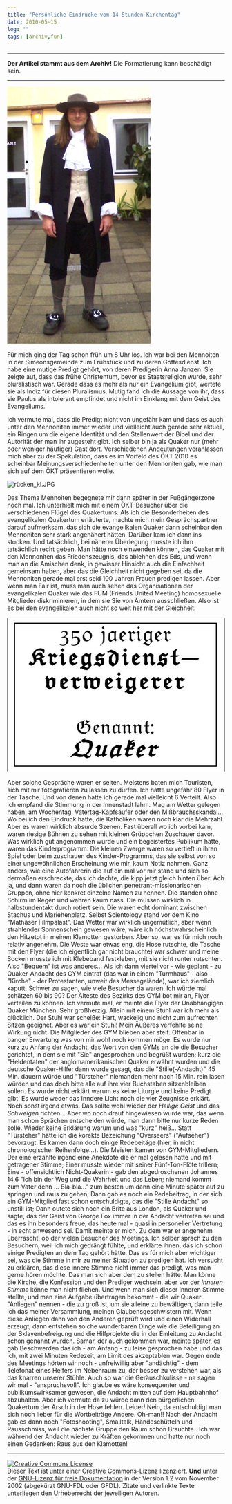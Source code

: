 ```yaml
---
title: "Persönliche Eindrücke vom 14 Stunden Kirchentag"
date: 2010-05-15
log: ""
tags: [archiv,fun]
---
```

<hr><b>Der Artikel stammt aus dem Archiv!</b> Die Formatierung kann beschädigt sein.<hr>

![vorne_kl.JPG](vorne_kl.JPG)

F&uuml;r mich ging der Tag schon fr&uuml;h um 8 Uhr los. Ich war bei den Mennoiten in der Simeonsgemeinde zum Fr&uuml;hst&uuml;ck und zu deren Gottesdienst. Ich habe eine mutige Predigt geh&ouml;rt, von deren Predigerin Anna Janzen. Sie zeigte auf, dass das fr&uuml;he Christentum, bevor es Staatsreligion wurde, sehr pluralistisch war. Gerade dass es mehr als nur ein Evangelium gibt, wertete sie als Indiz f&uuml;r diesen Pluralismus. Mutig fand ich die Aussage von ihr, dass sie Paulus als intolerant empfindet und nicht im Einklang mit dem Geist des Evangeliums. 
<!--break-->
Ich vermute mal, dass die Predigt nicht von ungef&auml;hr kam und dass es auch unter den Mennoniten immer wieder und vielleicht auch gerade sehr aktuell, ein Ringen um die eigene Identit&auml;t und den Stellenwert der Bibel und der Autorit&auml;t der man ihr zugesteht gibt. Ich selber bin ja als Quaker nur (mehr oder weniger h&auml;ufiger) Gast dort. Verschiedenen Andeutungen veranlassen mich aber zu der Spekulation, dass es im Vorfeld des &Ouml;KT 2010 es scheinbar Meinungsverschiedenheiten unter den Mennoniten gab, wie man sich auf dem &Ouml;KT pr&auml;sentieren wolle.

![rücken_kl.JPG](rücken_kl.JPG)

Das Thema Mennoiten begegnete mir dann sp&auml;ter in der Fu&szlig;g&auml;ngerzone noch mal. Ich unterhielt mich mit einem &Ouml;KT-Besucher &uuml;ber die verschiedenen Fl&uuml;gel des Quakertums. Als ich die Besonderheiten des evangelikalen Quakertum erl&auml;uterte, machte mich mein Gespr&auml;chspartner darauf aufmerksam, das sich die evangelikalen Quaker dann scheinbar den Mennoniten sehr stark angen&auml;hert h&auml;tten. Dar&uuml;ber kam ich dann ins stocken. Und tats&auml;chlich, bei n&auml;herer &Uuml;berlegung musste ich ihm tats&auml;chlich recht geben. Man h&auml;tte noch einwenden k&ouml;nnen, das Quaker mit den Mennoniten das Friedenszeugnis, das ablehnen des Eds, und wenn man an die Amischen denk, in gewisser Hinsicht auch die Einfachheit gemeinsam haben, aber das die Gleichheit nicht gegeben sei, da die Mennoniten gerade mal erst seid 100 Jahren Frauen predigen lassen. Aber wenn man Fair ist, muss man auch sehen das Organisationen der evangelikalen Quaker wie das FUM (Friends United Meeting) homosexuelle Mitglieder diskriminieren, in dem sie Sie von &Auml;mtern ausschlie&szlig;en. Also ist es bei den evangelikalen auch nicht so weit her mit der Gleichheit.

![schild.jpg](schild.jpg)

Aber solche Gespr&auml;che waren er selten. Meistens baten mich Touristen, sich mit mir fotografieren zu lassen zu d&uuml;rfen. Ich hatte ungef&auml;hr 80 Flyer in  der Tasche. Und von denen hatte ich gerade mal vielleicht 6 Verteilt. Also ich empfand die Stimmung in der Innenstadt lahm. Mag am Wetter gelegen haben, am Wochentag, Vatertag-Kapfs&auml;ufer oder den Mi&szlig;brauchsskandal... Wo bei ich den Eindruck hatte, die Katholiken waren noch klar die Mehrzahl. Aber es waren wirklich absurde Szenen. Fast &uuml;berall wo ich vorbei kam, waren riesige B&uuml;hnen zu sehen mit kleinen Gr&uuml;ppchen Zuschauer davor. Was wirklich gut angenommen wurde und ein begeistertes Publikum hatte, waren das Kinderprogramm. Die kleinen Zwerge waren so vertieft in ihren Spiel oder beim zuschauen des Kinder-Programms, das sie selbst von so einer ungew&ouml;hnlichen Erscheinung wie mir, kaum Notiz nahmen. Ganz anders, wie eine Autofahrerin die auf ein mal vor mir stand und sich so derma&szlig;en erschreckte, das ich dachte, die kipp jetzt gleich hinten &uuml;ber.
Ach ja, und dann waren da noch die &uuml;blichen penetrant-missionarischen Gruppen, ohne hier konkret einzelne Namen zu nennen. Die standen ohne Schirm im Regen und wahren kaum nass. Die m&uuml;ssen wirklich in halbstundentakt durch rotiert sein. Die waren echt dominant zwischen Stachus und Mariehenplatz. Selbst Scientology stand vor dem Kino &quot;Math&auml;ser Filmpalast&quot;.
Das Wetter war wirklich ungem&uuml;tlich, aber wenn strahlender Sonnenschein gewesen w&auml;re, w&auml;re ich h&ouml;chstwahrscheinlich den Hitzetot in meinen Klamotten gestorben. Aber so, war es f&uuml;r mich noch relativ angenehm. Die Weste war etwas eng, die Hose rutschte, die Tasche mit den Flyer (die ich eigentlich gar nicht brauchte) war schwer und meine Socken musste ich mit Klebeband festkleben, mit sie nicht runter rutschten. Also &quot;Bequem&quot; ist was anderes...
Als ich dann viertel vor - wie geplant - zu Quaker-Andacht des GYM eintraf (das war in einem &quot;Turmhaus&quot; - also &quot;Kirche&quot; - der Protestanten, unweit des Messegel&auml;nde), war ich ziemlich kaputt. Schwer zu sagen, wie viele Besucher da waren. Ich w&uuml;rde mal sch&auml;tzen 60 bis 90? Der &Auml;lteste des Bezirks des GYM bot mir an, Flyer verteilen zu k&ouml;nnen. Ich vermute mal, er meinte die Flyer der Unabh&auml;ngigen Quaker M&uuml;nchen. Sehr gro&szlig;herzig. Allein mit einem Stuhl war ich mehr als gl&uuml;cklich. Der Stuhl war schei&szlig;e: Hart, wackelig und nicht zum aufrechten Sitzen geeignet. Aber es war ein Stuhl!
Mein &Auml;u&szlig;eres verfehlte seine Wirkung nicht. Die Mitglieder des GYM blieben aber steif. Offenbar in banger Erwartung was von mir wohl noch kommen m&ouml;ge. Es wurde nur kurz zu Anfang der Andacht, das Wort von den GYMs an die die Besucher gerichtet, in dem sie mit &quot;Sie&quot; angesprochen und begr&uuml;&szlig;t wurden; kurz die &quot;Heldentaten&quot; der anglomamerikanischen Quaker erw&auml;hnt wurden und die deutsche Quaker-Hilfe; dann wurde gesagt, das die &quot;Stille(-Andacht)&quot; 45 Min. dauern w&uuml;rde und &quot;T&uuml;rsteher&quot; niemanden mehr nach 15 Min. rein lasen w&uuml;rden und das doch bitte alle auf ihre vier Buchstaben sitzenbleiben sollen. Es wurde nicht erkl&auml;rt warum es keine Liturgie und keine Predigt gibt. Es wurde weder das Inndere Licht noch die vier Zeugnisse erkl&auml;rt. Noch sonst irgend etwas. Das sollte wohl wieder der <i>Heilige Geist</i> und das <i>Schweigen</i> richten... Aber wo noch drauf hingewiesen wurde war, das wenn man schon Spr&auml;chen entscheiden w&uuml;rde, man dann bitte nur kurze Reden solle. Wieder keine Erkl&auml;rung warum und was &quot;kurz&quot; hei&szlig;... Statt &quot;T&uuml;rsteher&quot; h&auml;tte ich die korekte Bezeichung &quot;Overseers&quot; (&quot;Aufseher&quot;) bevorzugt.
Es kamen dann doch einige Redebeit&auml;ge (hier, in nicht chronologischer Reihenfolge...). Die Meisten kamen von GYM-Mitgliedern. Der eine erz&auml;hlte irgend eine Anekdote die er mal gelesen hatte und mit getragener Stimme; Einer musste wieder mit seiner F&uuml;nf-Ton-Fl&ouml;te trillern; Eine - offensichtlich Nicht-Quakerin - gab den abgedroschenen Johannes 14,6 &quot;Ich bin der Weg und die Wahrheit und das Leben; niemand kommt zum Vater denn ... Bla-bla...&quot; zum besten um dann eine Minute sp&auml;ter auf zu springen und raus zu gehen; Dann gab es noch ein Redebeitrag, in der sich ein GYM-Mitglied fast schon entschuldigte, das die &quot;Stille Andacht&quot; so unstill ist; Dann outete sich noch ein Brite aus London, als Quaker und sagte, das der Geist von George Fox immer in der Andacht vertreten sei und das es ihn besonders freue, das heute mal - quasi in personeller Vertretung - in echt anwesend sei. Damit meinte er mich. Zu dem war er angenehm &uuml;berrascht, ob der vielen Besucher des Meetings.
Ich selber sprach zu den Besuchern, weil ich mich gedr&auml;ngt f&uuml;hlte, und erkl&auml;rte ihnen, das ich schon einige Predigten an dem Tag geh&ouml;rt h&auml;tte. Das es f&uuml;r mich aber wichtiger sei, was die Stimme in mir zu meiner Situation zu predigen hat. Ich versucht zu erkl&auml;ren, das diese innere Stimme nicht immer das predigt, was man gerne h&ouml;ren m&ouml;chte. Das man sich aber dem zu stellen h&auml;tte. Man k&ouml;nne die Kirche, die Konfession und den Prediger wechseln, aber vor der <i>Inneren Stimme</i> k&ouml;nne man nicht fliehen. Und wenn man sich dieser inneren Stimme stellte, und man eine Aufgabe &uuml;bertragen bekommt - die wir Quaker &quot;Anliegen&quot; nennen - die zu gro&szlig; ist, um sie alleine zu bew&auml;ltigen, dann teile ich das meiner Versammlung, meinen Glaubensgeschwistern mit. Wenn diese Anliegen dann von den Anderen gepr&uuml;ft wird und einen Widerhall erzeugt, dann entstehen solche wunderbaren Dinge wie die Beteiligung an der Sklavenbefreigung und die Hilfprojekte die in der Einleitung zu Andacht schon genannt wurden. Samar, der auch gekommen war, meinte sp&auml;ter, es gab Beschwerden das ich - am Anfang - zu leise gesprochen habe und das ich, mit zwei Minuten Redezeit, am Limit des akzeptablen war.
Gegen ende des Meetings h&ouml;rten wir noch - unfreiwillig aber &quot;and&auml;chtig&quot; - dem Telefonat eines Helfers im Nebenraum zu, der besser zu verstehen war, als das knarren unserer St&uuml;hle. Auch so war die Ger&auml;uschkulisse - na sagen wir mal - &quot;anspruchsvoll&quot;. Ich glaube es w&auml;re konsequenter und publikumswirksamer gewesen, die Andacht mitten auf dem Hauptbahnhof abzuhalten. Aber ich vermute da zu w&uuml;rde dann den b&uuml;rgerlichen Quakertum der Arsch in der Hose fehlen. Leider! Nein, da entschuldigt man sich noch lieber f&uuml;r die Wortbeitr&auml;ge Andere. Oh-man!!
Nach der Andacht gab es dann noch &quot;Fotoshooting&quot;, Smalltalk, H&auml;ndesch&uuml;tteln und Rausschmiss, weil die n&auml;chste Gruppe den Raum schon Brauchte.. Ich war w&auml;hrend der Andacht wieder zu Kr&auml;ften gekommen und hatte nur noch einen Gedanken: Raus aus den Klamotten!
<hr />
<a href="http://creativecommons.org/licenses/by-sa/3.0/de/" rel="license"><img src="http://i.creativecommons.org/l/by-sa/3.0/de/88x31.png" style="border-width: 0pt;" alt="Creative Commons License" /></a><br />
Dieser <span rel="dc:type" href="http://purl.org/dc/dcmitype/Text" xmlns:dc="http://purl.org/dc/elements/1.1/">Text</span> ist unter einer <a href="http://creativecommons.org/licenses/by-sa/3.0/de/" rel="license">Creative Commons-Lizenz</a> lizenziert. <b>Und</b> unter der <a href="http://de.wikipedia.org/wiki/GFDL">GNU-Lizenz f&uuml;r freie Dokumentation</a> in der Version 1.2 vom November 2002 (abgek&uuml;rzt GNU-FDL oder GFDL). Zitate und verlinkte Texte unterliegen den Urheberrecht der jeweiligen Autoren.
